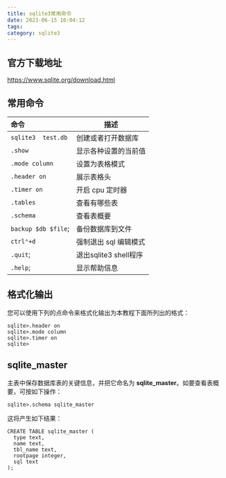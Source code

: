 ```yaml
---
title: sqlite3常用命令
date: 2023-06-15 16:04:12
tags:
category: sqlite3
---
```




## 官方下载地址

https://www.sqlite.org/download.html

## 常用命令

| 命令                           | 描述                   |
| :----------------------------- | ---------------------- |
| `sqlite3  test.db`             | 创建或者打开数据库     |
| `.show`                        | 显示各种设置的当前值   |
| `.mode column`                 | 设置为表格模式         |
| `.header on`                   | 展示表格头             |
| `.timer on`                    | 开启 cpu 定时器        |
| `.tables`                      | 查看有哪些表           |
| `.schema`                      | 查看表概要             |
| `backup $db $file`;            | 备份数据库到文件       |
| `ctrl⌃+d`                     | 强制退出 sql 编辑模式  |
| `.quit`;                       | 退出sqlite3 shell程序  |
| `.help`;                       | 显示帮助信息  |



## 格式化输出

您可以使用下列的点命令来格式化输出为本教程下面所列出的格式：

```
sqlite>.header on
sqlite>.mode column
sqlite>.timer on
sqlite>
```



## sqlite_master

主表中保存数据库表的关键信息，并把它命名为 **sqlite_master**。如要查看表概要，可按如下操作：

```
sqlite>.schema sqlite_master
```

这将产生如下结果：

```
CREATE TABLE sqlite_master (
  type text,
  name text,
  tbl_name text,
  rootpage integer,
  sql text
);
```

